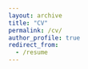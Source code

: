 ```yaml
---
layout: archive
title: "CV"
permalink: /cv/
author_profile: true
redirect_from:
  - /resume
---
```


<object data="{{ post.files/CV2.pdf }}" width="1000" height="1000" type='application/pdf'/>

